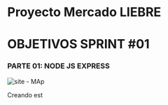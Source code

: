 # Proyecto Mercado LIEBRE

# OBJETIVOS SPRINT #01

### PARTE 01: NODE JS EXPRESS


![site - MAp](https://i.pinimg.com/originals/38/f0/43/38f043187d45ff6dd95078e8825004ea.jpg)

Creando est
